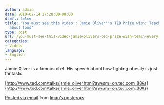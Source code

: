 ```yaml
---
author: admin
date: 2010-02-14 17:28:00+00:00
draft: false
title: 'You must see this video : Jamie Oliver''s TED Prize wish: Teach every child
  about food'
type: post
url: /you-must-see-this-video-jamie-olivers-ted-prize-wish-teach-every-child-about-food/
categories:
- Videos
language:
- English
---
```


Jamie Oliver is a famous chef. His speech about how fighting obesity is just fantastic.

[http://www.ted.com/talks/jamie_oliver.html?awesm=on.ted.com_886s](http://www.ted.com/talks/jamie_oliver.html?awesm=on.ted.com_886s)  
               


[Posted via email](http://posterous.com/)  from [lmau's posterous](http://lmau.posterous.com/you-must-see-this-video-jamie-olivers-ted-pri)
